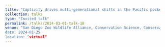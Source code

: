 ```yaml
---
title: "Captivity drives multi-generational shifts in the Pacific pocket mouse gut microbiome that mirror changing animal fitness"
collection: talks
type: "Invited talk"
permalink: /talks/2014-03-01-talk-18
venue: "San Diego Zoo Wildlife Alliance, Conservation Science, Conservation Genetics
date: 2024-01-25
location: "virtual"
---
```

